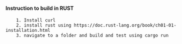 #### Instruction to build in RUST
        1. Install curl
        2. install rust using https://doc.rust-lang.org/book/ch01-01-installation.html
        3. navigate to a folder and build and test using cargo run
